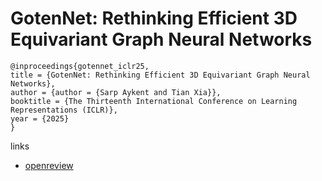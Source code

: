 # GotenNet: Rethinking Efficient 3D Equivariant Graph Neural Networks

```
@inproceedings{gotennet_iclr25,
title = {GotenNet: Rethinking Efficient 3D Equivariant Graph Neural Networks},
author = {author = {Sarp Aykent and Tian Xia}},
booktitle = {The Thirteenth International Conference on Learning Representations (ICLR)},
year = {2025}
}
```

links
- [openreview](https://openreview.net/forum?id=5wxCQDtbMo)
